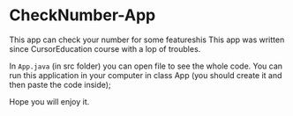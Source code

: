 # CheckNumber-App
This app can check your number for some featureshis 
This app was written since CursorEducation course with a lop of troubles.

In `App.java` (in src folder) you can open file to see the whole code.
You can run this application in your computer in class App (you should create it and then paste the code inside);

Hope you will enjoy it.

